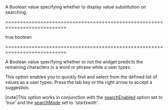 <!--**
/*-------------------------------------------
    Auto-generated file. Do not modify.
-------------------------------------------

**-->
<!--d-->A Boolean value specifying whether to display value substitution on searching.<!--/d-->
===========================================================================
<!--hidden--><!--/hidden-->
<!--default-->true<!--/default-->
<!--type-->boolean<!--/type-->
===========================================================================

<!--shortDescription-->
A Boolean value specifying whether or not the widget predicts the remaining characters in a word or phrase while a user types.
<!--/shortDescription-->

<!--fullDescription-->
This option enables you to quickly find and select from the defined list of values as a user types. Press the tab key or the right arrow to accept a suggestion.

[note]This option works in conjunction with the [searchEnabled](/Documentation/ApiReference/UI_Widgets/dxSelectBox/Configuration/#searchEnabled) option set to *'true'* and the [searchMode](/Documentation/ApiReference/UI_Widgets/dxSelectBox/Configuration/#searchMode) set to *'startswith'*.


<!--/fullDescription-->